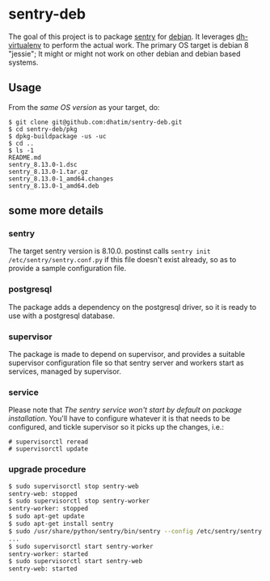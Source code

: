 # sentry-deb

The goal of this project is to package [sentry](https://getsentry.com)
for [debian](https://www.debian.org). It leverages
[dh-virtualenv](https://github.com/spotify/dh-virtualenv) to perform
the actual work. The primary OS target is debian 8 "jessie"; It might
or might not work on other debian and debian based systems.

## Usage

From the *same OS version* as your target, do:

    $ git clone git@github.com:dhatim/sentry-deb.git
    $ cd sentry-deb/pkg
    $ dpkg-buildpackage -us -uc
    $ cd ..
    $ ls -1
    README.md
    sentry_8.13.0-1.dsc
    sentry_8.13.0-1.tar.gz
    sentry_8.13.0-1_amd64.changes
    sentry_8.13.0-1_amd64.deb

## some more details

### sentry

The target sentry version is 8.10.0. postinst calls `sentry init
/etc/sentry/sentry.conf.py` if this file doesn't exist already, so as
to provide a sample configuration file.

### postgresql

The package adds a dependency on the postgresql driver, so it is ready
to use with a postgresql database.

### supervisor

The package is made to depend on supervisor, and provides a suitable
supervisor configuration file so that sentry server and workers start
as services, managed by supervisor.

### service

Please note that *The sentry service won't start by default on package
installation*.  You'll have to configure whatever it is that needs to
be configured, and tickle supervisor so it picks up the changes, i.e.:

    # supervisorctl reread
    # supervisorctl update

### upgrade procedure

```bash
$ sudo supervisorctl stop sentry-web
sentry-web: stopped
$ sudo supervisorctl stop sentry-worker
sentry-worker: stopped
$ sudo apt-get update
$ sudo apt-get install sentry
$ sudo /usr/share/python/sentry/bin/sentry --config /etc/sentry/sentry.conf.py upgrade
...
$ sudo supervisorctl start sentry-worker
sentry-worker: started
$ sudo supervisorctl start sentry-web
sentry-web: started
```
